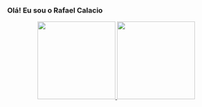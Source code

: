 ### Olá! Eu sou o Rafael Calacio
<div align="center">
  <a href="https://github.com/rafaelcalacio">
  <img height="180em" src="https://github-readme-stats.vercel.app/api?username=rafaelcalacio&show_icons=true&theme=dracula&include_all_commits=true&count_private=true"/>
  <img height="180em" src="https://github-readme-stats.vercel.app/api/top-langs/?username=rafaelcalacio&layout=compact&langs_count=7&theme=dracula"/>
</div>

<!--
**rafaelcalacio/rafaelcalacio** is a ✨ _special_ ✨ repository because its `README.md` (this file) appears on your GitHub profile.

Here are some ideas to get you started:

- 🔭 I’m currently working on ...
- 🌱 I’m currently learning ...
- 👯 I’m looking to collaborate on ...
- 🤔 I’m looking for help with ...
- 💬 Ask me about ...
- 📫 How to reach me: ...
- 😄 Pronouns: ...
- ⚡ Fun fact: ...
-->
